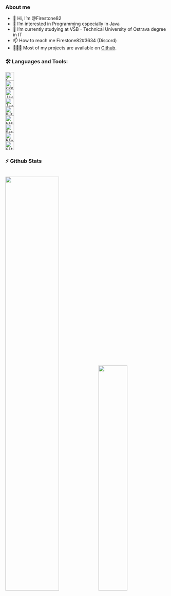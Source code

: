 ### About me
- 👋 Hi, I’m @Firestone82
- 👀 I’m interested in Programming especially in Java
- 🌱 I’m currently studying at VŠB - Technical University of Ostrava degree in IT
- 📫 How to reach me Firestone82#3634 (Discord)
- 👨🏻‍💻 Most of my projects are available on [Github](https://github.com/Firestone82).

### 🛠️ Languages and Tools:
<code><img height="27" alt="C" src="https://cdn.jsdelivr.net/gh/devicons/devicon/icons/c/c-plain.svg" /> <img height="27" alt="CPP" src="https://cdn.jsdelivr.net/gh/devicons/devicon/icons/cplusplus/cplusplus-plain.svg" /> <img height="27" alt="Java" src="https://cdn.jsdelivr.net/gh/devicons/devicon/icons/java/java-original.svg" /> <img height="27" alt="JavaScript" src="https://cdn.jsdelivr.net/gh/devicons/devicon/icons/javascript/javascript-plain.svg" /> <img height="27" alt="Python" src="https://cdn.jsdelivr.net/gh/devicons/devicon/icons/python/python-original.svg" /> <img height="27" alt="Haskell" src="https://cdn.jsdelivr.net/gh/devicons/devicon/icons/haskell/haskell-original.svg" /> <img height="27" alt="Bash" src="https://cdn.jsdelivr.net/gh/devicons/devicon/icons/bash/bash-original.svg" /> <img height="27" alt="Html" src="https://cdn.jsdelivr.net/gh/devicons/devicon/icons/html5/html5-plain-wordmark.svg" /> <img height="27" alt="Git" src="https://cdn.jsdelivr.net/gh/devicons/devicon/icons/git/git-plain.svg" />
</code>

### ⚡ Github Stats
<br>
<img align="" width="57.5%" src="https://github-readme-stats-fork-alpha.vercel.app/api?username=Firestone82&hide_title=true&hide_border=true&show_icons=true&include_all_commits=true&line_height=21&border_radius=0&title_color=41b883&icon_color=41b883&text_color=959598&bg_color=9ca3af00" /><img align="" width="42.4%" src="https://github-readme-stats-fork-alpha.vercel.app/api/top-langs/?username=Firestone82&hide_title=true&hide_border=true&layout=compact&border_radius=0&title_color=41b883&icon_color=41b883&text_color=959598&bg_color=9ca3af00" />
